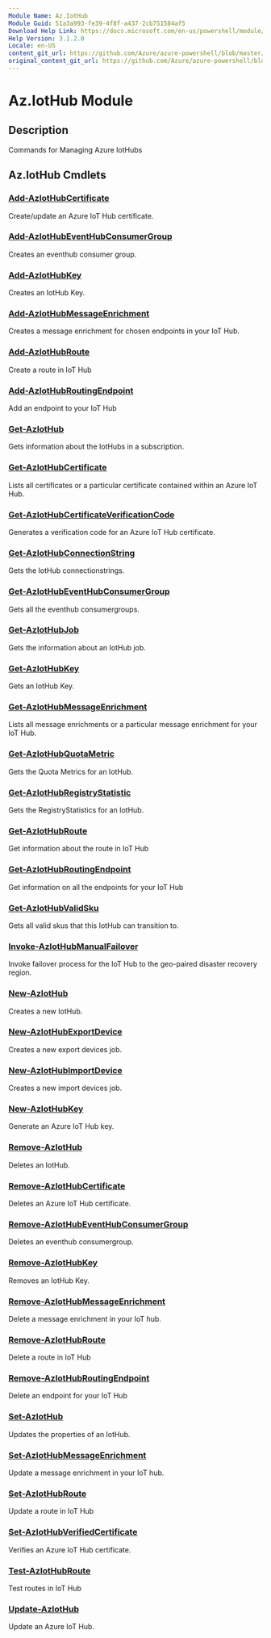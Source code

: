 ```yaml
---
Module Name: Az.IotHub
Module Guid: 51a3a993-fe39-4f8f-a437-2cb751584af5
Download Help Link: https://docs.microsoft.com/en-us/powershell/module/az.iothub
Help Version: 3.1.2.0
Locale: en-US
content_git_url: https://github.com/Azure/azure-powershell/blob/master/src/IotHub/IotHub/help/Az.IotHub.md
original_content_git_url: https://github.com/Azure/azure-powershell/blob/master/src/IotHub/IotHub/help/Az.IotHub.md
---
```


# Az.IotHub Module
## Description
Commands for Managing Azure IotHubs

## Az.IotHub Cmdlets
### [Add-AzIotHubCertificate](Add-AzIotHubCertificate.md)
Create/update an Azure IoT Hub certificate.

### [Add-AzIotHubEventHubConsumerGroup](Add-AzIotHubEventHubConsumerGroup.md)
Creates an eventhub consumer group.

### [Add-AzIotHubKey](Add-AzIotHubKey.md)
Creates an IotHub Key.

### [Add-AzIotHubMessageEnrichment](Add-AzIotHubMessageEnrichment.md)
Creates a message enrichment for chosen endpoints in your IoT Hub.

### [Add-AzIotHubRoute](Add-AzIotHubRoute.md)
Create a route in IoT Hub

### [Add-AzIotHubRoutingEndpoint](Add-AzIotHubRoutingEndpoint.md)
Add an endpoint to your IoT Hub

### [Get-AzIotHub](Get-AzIotHub.md)
Gets information about the IotHubs in a subscription.

### [Get-AzIotHubCertificate](Get-AzIotHubCertificate.md)
Lists all certificates or a particular certificate contained within an Azure IoT Hub. 

### [Get-AzIotHubCertificateVerificationCode](Get-AzIotHubCertificateVerificationCode.md)
Generates a verification code for an Azure IoT Hub certificate. 

### [Get-AzIotHubConnectionString](Get-AzIotHubConnectionString.md)
Gets the IotHub connectionstrings.

### [Get-AzIotHubEventHubConsumerGroup](Get-AzIotHubEventHubConsumerGroup.md)
Gets all the eventhub consumergroups.

### [Get-AzIotHubJob](Get-AzIotHubJob.md)
Gets the information about an IotHub job.

### [Get-AzIotHubKey](Get-AzIotHubKey.md)
Gets an IotHub Key.

### [Get-AzIotHubMessageEnrichment](Get-AzIotHubMessageEnrichment.md)
Lists all message enrichments or a particular message enrichment for your IoT Hub.

### [Get-AzIotHubQuotaMetric](Get-AzIotHubQuotaMetric.md)
Gets the Quota Metrics for an IotHub.

### [Get-AzIotHubRegistryStatistic](Get-AzIotHubRegistryStatistic.md)
Gets the RegistryStatistics for an IotHub.

### [Get-AzIotHubRoute](Get-AzIotHubRoute.md)
Get information about the route in IoT Hub

### [Get-AzIotHubRoutingEndpoint](Get-AzIotHubRoutingEndpoint.md)
Get information on all the endpoints for your IoT Hub

### [Get-AzIotHubValidSku](Get-AzIotHubValidSku.md)
Gets all valid skus that this IotHub can transition to.

### [Invoke-AzIotHubManualFailover](Invoke-AzIotHubManualFailover.md)
Invoke failover process for the IoT Hub to the geo-paired disaster recovery region.

### [New-AzIotHub](New-AzIotHub.md)
Creates a new IotHub.

### [New-AzIotHubExportDevice](New-AzIotHubExportDevice.md)
Creates a new export devices job.

### [New-AzIotHubImportDevice](New-AzIotHubImportDevice.md)
Creates a new import devices job.

### [New-AzIotHubKey](New-AzIotHubKey.md)
Generate an Azure IoT Hub key.

### [Remove-AzIotHub](Remove-AzIotHub.md)
Deletes an IotHub.

### [Remove-AzIotHubCertificate](Remove-AzIotHubCertificate.md)
Deletes an Azure IoT Hub certificate.

### [Remove-AzIotHubEventHubConsumerGroup](Remove-AzIotHubEventHubConsumerGroup.md)
Deletes an eventhub consumergroup.

### [Remove-AzIotHubKey](Remove-AzIotHubKey.md)
Removes an IotHub Key.

### [Remove-AzIotHubMessageEnrichment](Remove-AzIotHubMessageEnrichment.md)
Delete a message enrichment in your IoT hub.

### [Remove-AzIotHubRoute](Remove-AzIotHubRoute.md)
Delete a route in IoT Hub

### [Remove-AzIotHubRoutingEndpoint](Remove-AzIotHubRoutingEndpoint.md)
Delete an endpoint for your IoT Hub

### [Set-AzIotHub](Set-AzIotHub.md)
Updates the properties of an IotHub.

### [Set-AzIotHubMessageEnrichment](Set-AzIotHubMessageEnrichment.md)
Update a message enrichment in your IoT hub.

### [Set-AzIotHubRoute](Set-AzIotHubRoute.md)
Update a route in IoT Hub

### [Set-AzIotHubVerifiedCertificate](Set-AzIotHubVerifiedCertificate.md)
Verifies an Azure IoT Hub certificate. 

### [Test-AzIotHubRoute](Test-AzIotHubRoute.md)
Test routes in IoT Hub

### [Update-AzIotHub](Update-AzIotHub.md)
Update an Azure IoT Hub.

